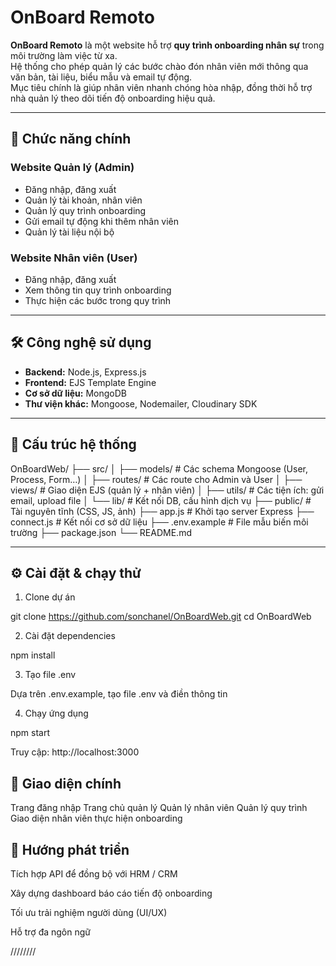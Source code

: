 # OnBoard Remoto

**OnBoard Remoto** là một website hỗ trợ **quy trình onboarding nhân sự** trong môi trường làm việc từ xa.  
Hệ thống cho phép quản lý các bước chào đón nhân viên mới thông qua văn bản, tài liệu, biểu mẫu và email tự động.  
Mục tiêu chính là giúp nhân viên nhanh chóng hòa nhập, đồng thời hỗ trợ nhà quản lý theo dõi tiến độ onboarding hiệu quả.

---

## 🚀 Chức năng chính

### Website Quản lý (Admin)
- Đăng nhập, đăng xuất
- Quản lý tài khoản, nhân viên
- Quản lý quy trình onboarding
- Gửi email tự động khi thêm nhân viên
- Quản lý tài liệu nội bộ

### Website Nhân viên (User)
- Đăng nhập, đăng xuất
- Xem thông tin quy trình onboarding
- Thực hiện các bước trong quy trình

---

## 🛠️ Công nghệ sử dụng
- **Backend:** Node.js, Express.js
- **Frontend:** EJS Template Engine
- **Cơ sở dữ liệu:** MongoDB
- **Thư viện khác:** Mongoose, Nodemailer, Cloudinary SDK

---

## 📂 Cấu trúc hệ thống
OnBoardWeb/
├── src/
│ ├── models/ # Các schema Mongoose (User, Process, Form…)
│ ├── routes/ # Các route cho Admin và User
│ ├── views/ # Giao diện EJS (quản lý + nhân viên)
│ ├── utils/ # Các tiện ích: gửi email, upload file
│ └── lib/ # Kết nối DB, cấu hình dịch vụ
├── public/ # Tài nguyên tĩnh (CSS, JS, ảnh)
├── app.js # Khởi tạo server Express
├── connect.js # Kết nối cơ sở dữ liệu
├── .env.example # File mẫu biến môi trường
├── package.json
└── README.md


---

## ⚙️ Cài đặt & chạy thử

1. Clone dự án

git clone https://github.com/sonchanel/OnBoardWeb.git
cd OnBoardWeb

2. Cài đặt dependencies

npm install

3. Tạo file .env

Dựa trên .env.example, tạo file .env và điền thông tin

4. Chạy ứng dụng

npm start

Truy cập: http://localhost:3000

## 🎨 Giao diện chính
Trang đăng nhập
Trang chủ quản lý
Quản lý nhân viên
Quản lý quy trình
Giao diện nhân viên thực hiện onboarding

## 🔮 Hướng phát triển

Tích hợp API để đồng bộ với HRM / CRM

Xây dựng dashboard báo cáo tiến độ onboarding

Tối ưu trải nghiệm người dùng (UI/UX)

Hỗ trợ đa ngôn ngữ


////////


